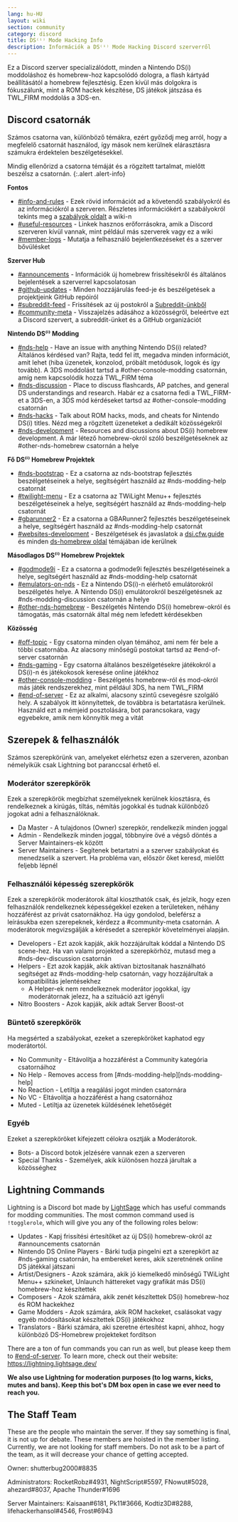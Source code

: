 ```yaml
---
lang: hu-HU
layout: wiki
section: community
category: discord
title: DS⁽ⁱ⁾ Mode Hacking Info
description: Információk a DS⁽ⁱ⁾ Mode Hacking Discord szerverről
---
```


Ez a Discord szerver specializálódott, minden a Nintendo DS(i) moddoláshoz és homebrew-hoz kapcsolódó dologra, a flash kártyád beállításától a homebrew fejlesztésig. Ezen kívül más dolgokra is fókuszálunk, mint a ROM hackek készítése, DS játékok játszása és TWL_FIRM moddolás a 3DS-en.

## Discord csatornák
Számos csatorna van, különböző témákra, ezért győződj meg arról, hogy a megfelelő csatornát használod, így mások nem kerülnek elárasztásra számukra érdektelen beszélgetésekkel.

Mindig ellenőrizd a csatorna témáját és a rögzített tartalmat, mielőtt beszélsz a csatornán.
{:.alert .alert-info}

**Fontos**
- [#info-and-rules][info-and-rules] - Ezek rövid információt ad a követendő szabályokról és az információkról a szerveren. Részletes információkért a szabályokról tekints meg a [szabályok oldalt](https://wiki.ds-homebrew.com/community/discord-rules) a wiki-n
- [#useful-resources][useful-resources] - Linkek hasznos erőforrásokra, amik a Discord szerveren kívül vannak, mint például más szerverek vagy ez a wiki
- [#member-logs][member-logs] - Mutatja a felhasználó bejelentkezéseket és a szerver bővülésket

**Szerver Hub**
- [#announcements][announcements] - Információk új homebrew frissítésekről és általános bejelentések a szerverrel kapcsolatosan
- [#github-updates][github-updates] - Minden hozzájárulás feed-je és beszélgetések a projektjeink GitHub repóiról
- [#subreddit-feed][subreddit-feed] - Frissítések az új postokról a [Subreddit-ünkből](https://reddit.com/r/NDSBrew)
- [#community-meta][community-meta] - Visszajelzés adásához a közösségről, beleértve ezt a Discord szervert, a subreddit-ünket és a GitHub organizációt

**Nintendo DS⁽ⁱ⁾ Modding**
- [#nds-help][nds-help] - Have an issue with anything Nintendo DS(i) related? Általános kérdésed van? Rajta, tedd fel itt, megadva minden információt, amit lehet (hiba üzenetek, konzolod, próbált metódusok, logok és így tovább). A 3DS moddolást tartsd a #other-console-modding csatornán, amíg nem kapcsolódik hozzá TWL_FIRM téma
- [#nds-discussion][nds-discussion] - Place to discuss flashcards, AP patches, and general DS understandings and research. Habár ez a csatorna fedi a TWL_FIRM-et a 3DS-en, a 3DS mód kérdéseket tartsd az #other-console-modding csatornán
- [#nds-hacks][nds-hacks] - Talk about ROM hacks, mods, and cheats for Nintendo DS(i) titles. Nézd meg a rögzített üzeneteket a dedikált közösségekről
- [#nds-development][nds-development] - Resources and discussions about DS(i) homebrew development. A már létező homebrew-okról szóló beszélgetéseknek az #other-nds-homebrew csatornán a helye

**Fő DS⁽ⁱ⁾ Homebrew Projektek**
- [#nds-bootstrap][nds-bootstrap] - Ez a csatorna az nds-bootstrap fejlesztés beszélgetéseinek a helye, segítségért használd az #nds-modding-help csatornát
- [#twilight-menu][twilight-menu] - Ez a csatorna az TWiLight Menu++ fejlesztés beszélgetéseinek a helye, segítségért használd az #nds-modding-help csatornát
- [#gbarunner2][gbarunner2] - Ez a csatorna a GBARunner2 fejlesztés beszélgetéseinek a helye, segítségért használd az #nds-modding-help csatornát
- [#websites-development][websites-development] - Beszélgetések és javaslatok a [dsi.cfw.guide](https://dsi.cfw.guide/) és minden [ds-homebrew oldal](https://ds-homebrew.com/) témájában ide kerülnek

**Másodlagos DS⁽ⁱ⁾ Homebrew Projektek**
- [#godmode9i][godmode9i] - Ez a csatorna a godmode9i fejlesztés beszélgetéseinek a helye, segítségért használd az #nds-modding-help csatornát
- [#emulators-on-nds][emulators-on-nds] - Ez a Nintendo DS(i)-n elérhető emulátorokról beszélgetés helye. A Nintendo DS(i) emulátorokról beszélgetésnek az #nds-modding-discussion csatornán a helye
- [#other-nds-homebrew][other-nds-homebrew] - Beszélgetés Nintendo DS(i) homebrew-okról és támogatás, más csatornák által még nem lefedett kérdésekben

**Közösség**
- [#off-topic][off-topic] - Egy csatorna minden olyan témához, ami nem fér bele a többi csatornába. Az alacsony minőségű postokat tartsd az #end-of-server csatornán
- [#nds-gaming][nds-gaming] - Egy csatorna általános beszélgetésekre játékokról a DS(i)-n és játékokosok keresése online játékhoz
- [#other-console-modding][other-console-modding] - Beszélgetés homebrew-ról és mod-okról más játék rendszerekhez, mint például 3DS, ha nem TWL_FIRM
- [#end-of-server][end-of-server] - Ez az alkalmi, alacsony szintű csevegésre szolgáló hely. A szabályok itt könnyítettek, de továbbra is betartatásra kerülnek. Használd ezt a mémjeid posztolására, bot parancsokara, vagy egyebekre, amik nem könnyítik meg a vitát

## Szerepek & felhasználók
Számos szerepkörünk van, amelyeket elérhetsz ezen a szerveren, azonban némelyikük csak Lightning bot paranccsal érhető el.

### Moderátor szerepkörök
Ezek a szerepkörök megbízhat személyeknek kerülnek kiosztásra, és rendelkeznek a kirúgás, tiltás, némítás jogokkal és tudnak különböző jogokat adni a felhasználóknak.

- Da Master - A tulajdonos (Owner) szerepkör, rendelkezik minden joggal
- Admin - Rendelkezik minden joggal, többnyire övé a végső döntés a Server Maintainers-ek között
- Server Maintainers - Segítenek betartatni a a szerver szabályokat és menedzselik a szervert. Ha probléma van, először őket keresd, mielőtt feljebb lépnél

### Felhasználói képesség szerepkörök
Ezek a szerepkörök moderátorok által kioszthatók csak, és jelzik, hogy ezen felhasználók rendelkeznek képességekkel ezeken a területeken, néhány hozzáférést az privát csatornákhoz. Ha úgy gondolod, beleférsz a leírásukba ezen szerepeknek, kérdezz a #community-meta csatornán. A moderátorok megvizsgálják a kérésedet a szerepkör követelményei alapján.

- Developers - Ezt azok kapják, akik hozzájárultak kóddal a Nintendo DS scene-hez. Ha van valami projekted a szerepkörhöz, mutasd meg a #nds-dev-discussion csatornán
- Helpers - Ezt azok kapják, akik aktívan biztosítanak használható segítséget az #nds-modding-help csatornán, vagy hozzájárultak a kompatibilitás jelentésekhez
   - A Helper-ek nem rendelkeznek moderátor jogokkal, így moderátornak jelezz, ha a szituáció azt igényli
- Nitro Boosters - Azok kapják, akik adtak Server Boost-ot

### Büntető szerepkörök
Ha megsérted a szabályokat, ezeket a szerepköröket kaphatod egy moderátortól.

- No Community - Eltávolítja a hozzáférést a Community kategória csatornáihoz
- No Help - Removes access from \[#nds-modding-help\]\[nds-modding-help\]
- No Reaction - Letiltja a reagálási jogot minden csatornára
- No VC - Eltávolítja a hozzáférést a hang csatornához
- Muted - Letiltja az üzenetek küldésének lehetőségét

### Egyéb
Ezeket a szerepköröket kifejezett célokra osztják a Moderátorok.

- Bots- a Discord botok jelzésére vannak ezen a szerveren
- Special Thanks - Személyek, akik különösen hozzá járultak a közösséghez

## Lightning Commands
Lightning is a Discord bot made by [LightSage](https://github.com/LightSage) which has useful commands for modding communities. The most common command used is `!togglerole`, which will give you any of the following roles below:

- Updates - Kapj frissítési értesítőket az új DS(i) homebrew-okról az #announcements csatornán
- Nintendo DS Online Players - Bárki tudja pingelni ezt a szerepkört az #nds-gaming csatornán, ha embereket keres, akik szeretnének online DS játékkal játszani
- Artist/Designers - Azok számára, akik jó kiemelkedő minőségű TWiLight Menu++ szkineket, Unlaunch háttereket vagy grafikát más DS(i) homebrew-hoz készítettek
- Composers - Azok számára, akik zenét készítettek DS(i) homebrew-hoz és ROM hackekhez
- Game Modders - Azok számára, akik ROM hackeket, csalásokat vagy egyéb módosításokat készítettek DS(i) játékokhoz
- Translators - Bárki számára, aki szeretne értesítést kapni, ahhoz, hogy különböző DS-Homebrew projekteket fordítson

There are a ton of fun commands you can run as well, but please keep them to [#end-of-server][end-of-server]. To learn more, check out their website: <https://lightning.lightsage.dev/>

**We also use Lightning for moderation purposes (to log warns, kicks, mutes and bans). Keep this bot's DM box open in case we ever need to reach you.**

## The Staff Team
These are the people who maintain the server. If they say something is final, it is not up for debate. These members are hoisted in the member listing. Currently, we are not looking for staff members. Do not ask to be a part of the team, as it will decrease your chance of getting accepted.

Owner: shutterbug2000#8835

Administrators: RocketRobz#4931, NightScript#5597, FNowut#5028, ahezard#8037, Apache Thunder#1696

Server Maintainers: Kaisaan#6181, Pk11#3666, Kodtiz3D#8288, lifehackerhansol#4546, Frost#6943

<!-- Discord channel links -->
[info-and-rules]: https://discord.com/channels/283769550611152897/626620520330428436
[useful-resources]: https://discord.com/channels/283769550611152897/638041441079263283
[member-logs]: https://discord.com/channels/283769550611152897/677714673663082529

[announcements]: https://discord.com/channels/283769550611152897/283771381735489537
[github-updates]: https://discord.com/channels/283769550611152897/450065134191116290
[subreddit-feed]: https://discord.com/channels/283769550611152897/869830055377928243
[community-meta]: https://discord.com/channels/283769550611152897/715651368391671919

[nds-help]: https://discord.com/channels/283769550611152897/332961165829210117
[nds-discussion]: https://discord.com/channels/283769550611152897/547986366357700620
[nds-hacks]: https://discord.com/channels/283769550611152897/356988919738400768
[nds-development]: https://discord.com/channels/283769550611152897/835273459339624499

[nds-bootstrap]: https://discord.com/channels/283769550611152897/283769550611152897
[twilight-menu]: https://discord.com/channels/283769550611152897/489307733074640926
[gbarunner2]: https://discord.com/channels/283769550611152897/620310871800807466
[websites-development]: https://discord.com/channels/283769550611152897/744649302567157800

[godmode9i]: https://discord.com/channels/283769550611152897/497960894660083732
[emulators-on-nds]: https://discord.com/channels/283769550611152897/702400281966673951
[other-nds-homebrew]: https://discord.com/channels/283769550611152897/536968881500061712

[off-topic]: https://discord.com/channels/283769550611152897/286686210225864725
[nds-gaming]: https://discord.com/channels/283769550611152897/668680785154408448
[other-console-modding]: https://discord.com/channels/283769550611152897/653706029736919051
[end-of-server]: https://discord.com/channels/283769550611152897/283770736215195648
